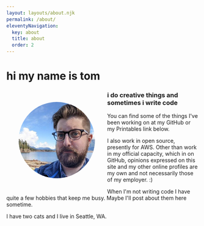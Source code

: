 ```yaml
---
layout: layouts/about.njk
permalink: /about/
eleventyNavigation:
  key: about
  title: about
  order: 2
---
```


# hi my name is tom


<img style="float: left; margin: 2rem; object-fit: cover; border-radius: 50%; width:200px;" src="/img/headshot.jpg" alt="Headshot of me" />

### i do creative things and sometimes i write code

You can find some of the things I've been working on at my GitHub or my
Printables link below.

I also work in open source, presently for AWS. Other than work in my official
capacity, which in on GitHub, opinions expressed on this site and my other
online profiles are my own and not necessarily those of my employer. :)

When I'm not writing code I have quite a few hobbies that keep me busy. Maybe
I'll post about them here sometime.

I have two cats and I live in Seattle, WA.

&nbsp;
